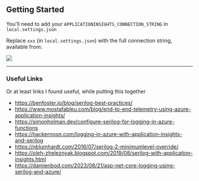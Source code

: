 ## Getting Started
You'll need to add your `APPLICATIONINSIGHTS_CONNECTION_STRING` in `local.settings.json`  

Replace `xxx` (in `local.settings.json`) with the full connection string, available from: 

<img src="https://i.imgur.com/h67nY3s.png">

---

### Useful Links
Or at least links I found useful, while putting this together

- https://benfoster.io/blog/serilog-best-practices/ 
- https://www.mostafableu.com/blog/end-to-end-telemetry-using-azure-application-insights/
- https://simonholman.dev/configure-serilog-for-logging-in-azure-functions
- https://hackernoon.com/logging-in-azure-with-application-insights-and-serilog
- https://nblumhardt.com/2016/07/serilog-2-minimumlevel-override/
- https://oleh-zheleznyak.blogspot.com/2019/08/serilog-with-application-insights.html
- https://damienbod.com/2023/08/21/asp-net-core-logging-using-serilog-and-azure/